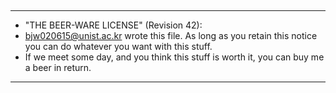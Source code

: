 ##

---

- "THE BEER-WARE LICENSE" (Revision 42):
- <bjw020615@unist.ac.kr> wrote this file. As long as you retain this notice you can do whatever you want with this stuff.
- If we meet some day, and you think this stuff is worth it, you can buy me a beer in return.

---
